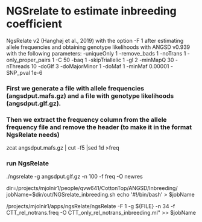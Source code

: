 # NGSrelate to estimate inbreeding coefficient 

NgsRelate v2 (Hanghøj et al., 2019) with the option -F 1 after estimating allele frequencies and obtaining genotype likelihoods with ANGSD v0.939 with the following parameters: -uniqueOnly 1 -remove_bads 1 -noTrans 1 -only_proper_pairs 1 -C 50 -baq 1 -skipTriallelic 1 -gl 2 -minMapQ 30 -nThreads 10 -doGlf 3 -doMajorMinor 1 -doMaf 1 -minMaf 0.00001 -SNP_pval 1e-6

### First we generate a file with allele frequencies (angsdput.mafs.gz) and a file with genotype likelihoods (angsdput.glf.gz).

### Then we extract the frequency column from the allele frequency file and remove the header (to make it in the format NgsRelate needs)
zcat angsdput.mafs.gz | cut -f5 |sed 1d >freq

### run NgsRelate
./ngsrelate  -g angsdput.glf.gz -n 100 -f freq  -O newres


dir=/projects/mjolnir1/people/qvw641/CottonTop/ANGSD/Inbreeding/
jobName=$dir/out/NGSrelate_inbreeding.sh
echo '#!/bin/bash' > $jobName

/projects/mjolnir1/apps/ngsRelate/ngsRelate -F 1  -g ${FILE} -n 34 -f CTT_rel_notrans.freq -O CTT_only_rel_notrans_inbreeding.ml" >> $jobName


